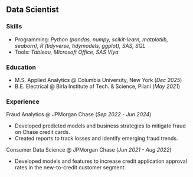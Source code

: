 ## Data Scientist

### Skills
- Programming: *Python (pandas, numpy, scikit-learn, matplotlib, seaborn), R (tidyverse, tidymodels, ggplot), SAS, SQL*
- Tools: *Tableau, Microsoft Office, SAS Viya*

### Education
- M.S. Applied Analytics @ Columbia University, New York (_Dec 2025_)
- B.E. Electrical @ Birla Institute of Tech. & Science, Pilani (_May 2021_)

### Experience

Fraud Analytics @ JPMorgan Chase (_Sep 2022 - Jun 2024_)
- Developed predicted models and business strategies to mitigate fraud on Chase credit cards. 
- Created reports to track losses and identify emerging fraud trends.

Consumer Data Science @ JPMorgan Chase (_Jun 2021 - Aug 2022_)
- Developed models and features to increase credit application approval rates in the new-to-credit customer segment.

